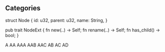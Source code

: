 Categories
---

struct Node {
  id: u32,
  parent: u32,
  name: String,
}

pub trait NodeExt {
  fn new(..) -> Self;
  fn rename(..) -> Self;
  fn has_child() -> bool;
}

A
  AA
    AAA
    AAB
    AAC
  AB
  AC
  AD
